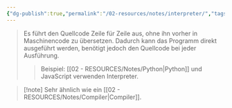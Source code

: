 ```yaml
---
{"dg-publish":true,"permalink":"/02-resources/notes/interpreter/","tags":["code"],"noteIcon":"","updated":"2024-10-22T13:40:08.000+02:00"}
---
```


>Es führt den Quellcode Zeile für Zeile aus, ohne ihn vorher in Maschinencode zu übersetzen. 
>Dadurch kann das Programm direkt ausgeführt werden, benötigt jedoch den Quellcode bei jeder Ausführung.
>>Beispiel: [[02 - RESOURCES/Notes/Python\|Python]] und JavaScript verwenden Interpreter.

>[!note] Sehr ähnlich wie ein [[02 - RESOURCES/Notes/Compiler\|Compiler]].